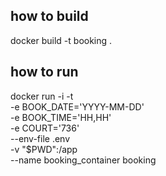## how to build

docker build -t booking .

## how to run

docker run -i -t \
    -e BOOK_DATE='YYYY-MM-DD' \
    -e BOOK_TIME='HH,HH' \
    -e COURT='736' \
    --env-file .env \
    -v "$PWD":/app  \
    --name booking_container booking